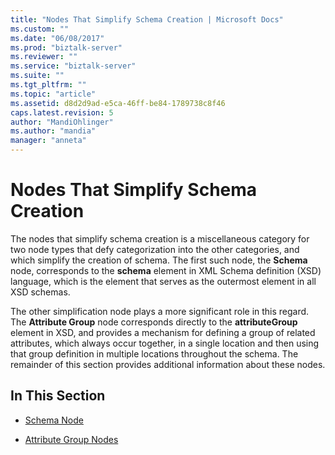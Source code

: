```yaml
---
title: "Nodes That Simplify Schema Creation | Microsoft Docs"
ms.custom: ""
ms.date: "06/08/2017"
ms.prod: "biztalk-server"
ms.reviewer: ""
ms.service: "biztalk-server"
ms.suite: ""
ms.tgt_pltfrm: ""
ms.topic: "article"
ms.assetid: d8d2d9ad-e5ca-46ff-be84-1789738c8f46
caps.latest.revision: 5
author: "MandiOhlinger"
ms.author: "mandia"
manager: "anneta"
---
```

# Nodes That Simplify Schema Creation
The nodes that simplify schema creation is a miscellaneous category for two node types that defy categorization into the other categories, and which simplify the creation of schema. The first such node, the **Schema** node, corresponds to the **schema** element in XML Schema definition (XSD) language, which is the element that serves as the outermost element in all XSD schemas.  
  
 The other simplification node plays a more significant role in this regard. The **Attribute Group** node corresponds directly to the **attributeGroup** element in XSD, and provides a mechanism for defining a group of related attributes, which always occur together, in a single location and then using that group definition in multiple locations throughout the schema. The remainder of this section provides additional information about these nodes.  
  
## In This Section  
  
-   [Schema Node](../core/schema-node.md)  
  
-   [Attribute Group Nodes](../core/attribute-group-nodes.md)